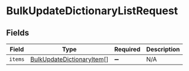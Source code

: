 # BulkUpdateDictionaryListRequest


## Fields

| Field                                                                         | Type                                                                          | Required                                                                      | Description                                                                   |
| ----------------------------------------------------------------------------- | ----------------------------------------------------------------------------- | ----------------------------------------------------------------------------- | ----------------------------------------------------------------------------- |
| `items`                                                                       | [BulkUpdateDictionaryItem](../../models/shared/bulkupdatedictionaryitem.md)[] | :heavy_minus_sign:                                                            | N/A                                                                           |